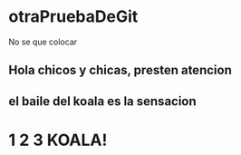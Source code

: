 # otraPruebaDeGit


No se que colocar

## Hola chicos y chicas, presten atencion
## el baile del koala es la sensacion

# 1 2 3 KOALA!